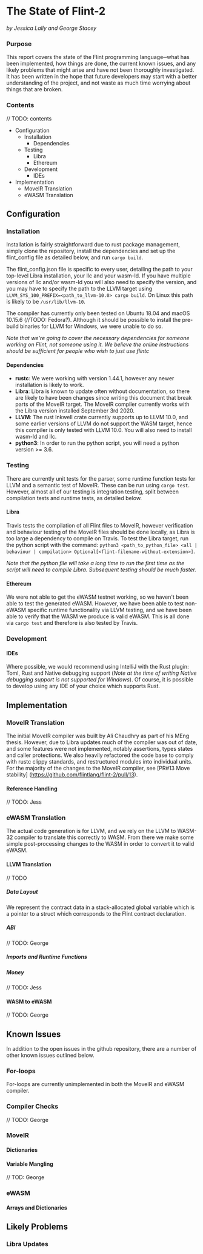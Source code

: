 # The State of Flint-2
_by Jessica Lally and George Stacey_

### Purpose
This report covers the state of the Flint programming language─what has been implemented, how things are done, the current known issues, and any likely problems that might arise and have not been thoroughly investigated. It has been written in the hope that future developers may start with a better understanding of the project, and not waste as much time worrying about things that are broken.

### Contents
// TODO: contents
- Configuration
  - Installation
    - Dependencies
  - Testing
    - Libra
    - Ethereum
  - Development
    - IDEs
- Implementation
  - MoveIR Translation
  - eWASM Translation

## Configuration
### Installation

Installation is fairly straightforward due to rust package management, simply clone the repository, install the dependencies and set up the flint_config file as detailed below, and run ```cargo build```. 

The flint_config.json file is specific to every user, detailing the path to your top-level Libra installation, your llc and your wasm-ld. If you have multiple versions of llc and/or wasm-ld you will also need to specify the version, and you may have to specify the path to the LLVM target using ```LLVM_SYS_100_PREFIX=<path_to_llvm-10.0> cargo build```. On Linux this path is likely to be ```/usr/lib/llvm-10```.

The compiler has currently only been tested on Ubuntu 18.04 and macOS 10.15.6 (//TODO: Fedora?). Although it should be possible to install the pre-build binaries for LLVM for Windows, we were unable to do so.

_Note that we're going to cover the necessary dependencies for someone working on Flint, not someone using it. We believe the online instructions should be sufficient for people who wish to just use flintc_

#### Dependencies 

- **rustc**: We were working with version 1.44.1, however any newer installation is likely to work.
- **Libra**: Libra is known to update often without documentation, so there are likely to have been changes since writing this document that break parts of the MoveIR target. The MoveIR compiler currently works with the Libra version installed September 3rd 2020.
- **LLVM**: The rust Inkwell crate currently supports up to LLVM 10.0, and some earlier versions of LLVM do not support the WASM target, hence this compiler is only tested with LLVM 10.0. You will also need to install wasm-ld and llc.
- **python3**: In order to run the python script, you will need a python version >= 3.6.

### Testing
There are currently unit tests for the parser, some runtime function tests for LLVM and a semantic test of MoveIR. These can be run using ```cargo test```. However, almost all of our testing is integration testing, split between compilation tests and runtime tests, as detailed below.

#### Libra
Travis tests the compilation of all Flint files to MoveIR, however verification and behaviour testing of the MoveIR files should be done locally, as Libra is too large a dependency to compile on Travis. To test the Libra target, run the python script with the command: ```python3 <path_to_python_file> <all | behaviour | compilation> Optional[<flint-filename-without-extension>]```.

_Note that the python file will take a long time to run the first time as the script will need to compile Libra. Subsequent testing should be much faster._

#### Ethereum
We were not able to get the eWASM testnet working, so we haven't been able to test the generated eWASM. However, we have been able to test non-eWASM specific runtime functionality via LLVM testing, and we have been able to verify that the WASM we produce is valid eWASM. This is all done via ```cargo test``` and therefore is also tested by Travis.

### Development
#### IDEs
Where possible, we would recommend using IntelliJ with the Rust plugin: Toml, Rust and Native debugging support (_Note at the time of writing Native debugging support is not supported for Windows_). Of course, it is possible to develop using any IDE of your choice which supports Rust.

## Implementation
### MoveIR Translation
The initial MoveIR compiler was built by Ali Chaudhry as part of his MEng thesis. However, due to Libra updates much of the compiler was out of date, and some features were not implemented, notably assertions, types states and caller protections. We also heavily refactored the code base to comply with rustc clippy standards, and restructured modules into individual units. For the majority of the changes to the MoveIR compiler, see [PR#13 Move stability] (https://github.com/flintlang/flint-2/pull/13).

#### Reference Handling
// TODO: Jess

### eWASM Translation
The actual code generation is for LLVM, and we rely on the LLVM to WASM-32 compiler to translate this correctly to WASM. From there we make some simple post-processing changes to the WASM in order to convert it to valid eWASM. 

#### LLVM Translation
// TODO
##### Data Layout
We represent the contract data in a stack-allocated global variable which is a pointer to a struct which corresponds to the Flint contract declaration. 

##### ABI
// TODO: George

##### Imports and Runtime Functions

##### Money
// TODO: Jess

#### WASM to eWASM
// TODO: George

## Known Issues
In addition to the open issues in the github repository, there are a number of other known issues outlined below.

### For-loops 
For-loops are currently unimplemented in both the MoveIR and eWASM compiler. 

### Compiler Checks
// TODO: George

### MoveIR
#### Dictionaries

#### Variable Mangling
// TOD: George

### eWASM
#### Arrays and Dictionaries

## Likely Problems
### Libra Updates

